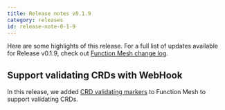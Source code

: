 ```yaml
---
title: Release notes v0.1.9
category: releases
id: release-note-0-1-9
---
```


Here are some highlights of this release. For a full list of updates available for Release v0.1.9, check out [Function Mesh change log](https://github.com/streamnative/function-mesh/releases/tag/v0.1.9).

## Support validating CRDs with WebHook

In this release, we added [CRD validating markers](https://book.kubebuilder.io/reference/markers/crd-validation.html#crd-validation) to Function Mesh to support validating CRDs.




